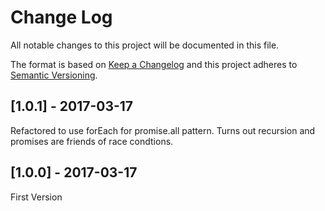 # Change Log
All notable changes to this project will be documented in this file.

The format is based on [Keep a Changelog](http://keepachangelog.com/)
and this project adheres to [Semantic Versioning](http://semver.org/).

## [1.0.1] - 2017-03-17
Refactored to use forEach for promise.all pattern.
Turns out recursion and promises are friends of race condtions.

## [1.0.0] - 2017-03-17
First Version
